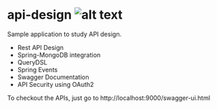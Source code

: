 # api-design             ![alt text](https://travis-ci.org/jeevan-patil/api-design.svg?branch=master)
Sample application to study API design.

- Rest API Design
- Spring-MongoDB integration
- QueryDSL
- Spring Events
- Swagger Documentation
- API Security using OAuth2

To checkout the APIs, just go to http://localhost:9000/swagger-ui.html
